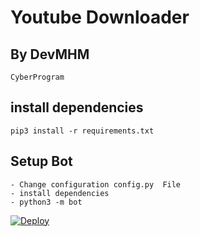 # Youtube Downloader
## By DevMHM
    CyberProgram 
  
    
## install dependencies
    pip3 install -r requirements.txt


## Setup Bot
    - Change configuration config.py  File
    - install dependencies
    - python3 -m bot
    



[![Deploy](https://www.herokucdn.com/deploy/button.svg)](https://heroku.com/deploy?template=https://github.com/Dev-MHM/YT)
